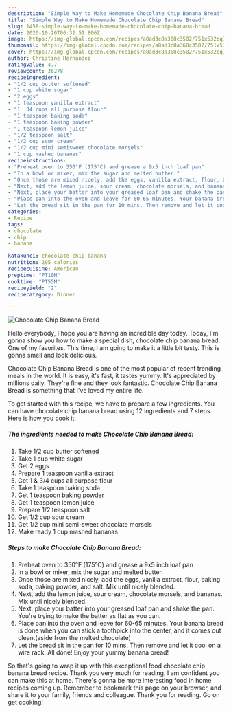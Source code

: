 ```yaml
---
description: "Simple Way to Make Homemade Chocolate Chip Banana Bread"
title: "Simple Way to Make Homemade Chocolate Chip Banana Bread"
slug: 1458-simple-way-to-make-homemade-chocolate-chip-banana-bread
date: 2020-10-26T06:32:51.806Z
image: https://img-global.cpcdn.com/recipes/a8ad3c8a368c3582/751x532cq70/chocolate-chip-banana-bread-recipe-main-photo.jpg
thumbnail: https://img-global.cpcdn.com/recipes/a8ad3c8a368c3582/751x532cq70/chocolate-chip-banana-bread-recipe-main-photo.jpg
cover: https://img-global.cpcdn.com/recipes/a8ad3c8a368c3582/751x532cq70/chocolate-chip-banana-bread-recipe-main-photo.jpg
author: Christine Hernandez
ratingvalue: 4.7
reviewcount: 36278
recipeingredient:
- "1/2 cup butter softened"
- "1 cup white sugar"
- "2 eggs"
- "1 teaspoon vanilla extract"
- "1  34 cups all purpose flour"
- "1 teaspoon baking soda"
- "1 teaspoon baking powder"
- "1 teaspoon lemon juice"
- "1/2 teaspoon salt"
- "1/2 cup sour cream"
- "1/2 cup mini semisweet chocolate morsels"
- "1 cup mashed bananas"
recipeinstructions:
- "Preheat oven to 350°F (175°C) and grease a 9x5 inch loaf pan"
- "In a bowl or mixer, mix the sugar and melted butter."
- "Once those are mixed nicely, add the eggs, vanilla extract, flour, baking soda, baking powder, and salt. Mix until nicely blended."
- "Next, add the lemon juice, sour cream, chocolate morsels, and bananas. Mix until nicely blended."
- "Next, place your batter into your greased loaf pan and shake the pan. You&#39;re trying to make the batter as flat as you can."
- "Place pan into the oven and leave for 60-65 minutes. Your banana bread is done when you can stick a toothpick into the center, and it comes out clean.(aside from the melted chocolate)"
- "Let the bread sit in the pan for 10 mins. Then remove and let it cool on a wire rack. All done! Enjoy your yummy banana bread!"
categories:
- Recipe
tags:
- chocolate
- chip
- banana

katakunci: chocolate chip banana 
nutrition: 295 calories
recipecuisine: American
preptime: "PT10M"
cooktime: "PT55M"
recipeyield: "2"
recipecategory: Dinner

---
```



![Chocolate Chip Banana Bread](https://img-global.cpcdn.com/recipes/a8ad3c8a368c3582/751x532cq70/chocolate-chip-banana-bread-recipe-main-photo.jpg)

Hello everybody, I hope you are having an incredible day today. Today, I'm gonna show you how to make a special dish, chocolate chip banana bread. One of my favorites. This time, I am going to make it a little bit tasty. This is gonna smell and look delicious.

Chocolate Chip Banana Bread is one of the most popular of recent trending meals in the world. It is easy, it's fast, it tastes yummy. It's appreciated by millions daily. They're fine and they look fantastic. Chocolate Chip Banana Bread is something that I've loved my entire life.




To get started with this recipe, we have to prepare a few ingredients. You can have chocolate chip banana bread using 12 ingredients and 7 steps. Here is how you cook it.

<!--inarticleads1-->

##### The ingredients needed to make Chocolate Chip Banana Bread:

1. Take 1/2 cup butter softened
1. Take 1 cup white sugar
1. Get 2 eggs
1. Prepare 1 teaspoon vanilla extract
1. Get 1 &amp; 3/4 cups all purpose flour
1. Take 1 teaspoon baking soda
1. Get 1 teaspoon baking powder
1. Get 1 teaspoon lemon juice
1. Prepare 1/2 teaspoon salt
1. Get 1/2 cup sour cream
1. Get 1/2 cup mini semi-sweet chocolate morsels
1. Make ready 1 cup mashed bananas




<!--inarticleads2-->

##### Steps to make Chocolate Chip Banana Bread:

1. Preheat oven to 350°F (175°C) and grease a 9x5 inch loaf pan
1. In a bowl or mixer, mix the sugar and melted butter.
1. Once those are mixed nicely, add the eggs, vanilla extract, flour, baking soda, baking powder, and salt. Mix until nicely blended.
1. Next, add the lemon juice, sour cream, chocolate morsels, and bananas. Mix until nicely blended.
1. Next, place your batter into your greased loaf pan and shake the pan. You&#39;re trying to make the batter as flat as you can.
1. Place pan into the oven and leave for 60-65 minutes. Your banana bread is done when you can stick a toothpick into the center, and it comes out clean.(aside from the melted chocolate)
1. Let the bread sit in the pan for 10 mins. Then remove and let it cool on a wire rack. All done! Enjoy your yummy banana bread!




So that's going to wrap it up with this exceptional food chocolate chip banana bread recipe. Thank you very much for reading. I am confident you can make this at home. There's gonna be more interesting food in home recipes coming up. Remember to bookmark this page on your browser, and share it to your family, friends and colleague. Thank you for reading. Go on get cooking!
